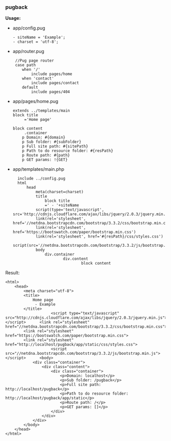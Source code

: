 ### pugback

**Usage:** 
 
  - app/config.pug
 
		- siteName = 'Example';
		- charset = 'utf-8';
	 
  - app/router.pug
 
		 //Pug page router
		 case path
			when '/'
				include pages/home
			when 'contact'
				include pages/contact
			default
		 		include pages/404
		 
		 
  - app/pages/home.pug
	 
		extends ../templates/main
		block title
			 ='Home page'
		
		block content
			 .container
			p Domain: #{domain}
			p Sub folder: #{subFolder}
			p Full site path: #{sitePath}
			p Path to do resource folder: #{resPath}
			p Route path: #{path}
			p GET params: !{GET}
		
		
- app/templates/main.php 
	
		include ../config.pug
		html
			head
				meta(charset=charset)
				title
					block title
					=' - '+siteName
				script(type='text/javascript', src='http://cdnjs.cloudflare.com/ajax/libs/jquery/2.0.3/jquery.min.js')
				link(rel='stylesheet', href='//netdna.bootstrapcdn.com/bootstrap/3.3.2/css/bootstrap.min.css')
				link(rel='stylesheet', href='https://bootswatch.com/paper/bootstrap.min.css')
				link(rel='stylesheet', href='#{resPath}/css/styles.css')
				script(src='//netdna.bootstrapcdn.com/bootstrap/3.3.2/js/bootstrap.min.js')
				body
					div.container
							div.content
									block content
			
		
Result: 

	<html>
		<head>
			<meta charset="utf-8">
			<title>
				Home page 
				 - Example 
			</title>
						<script type="text/javascript" src="http://cdnjs.cloudflare.com/ajax/libs/jquery/2.0.3/jquery.min.js"></script>      <link rel="stylesheet" href="//netdna.bootstrapcdn.com/bootstrap/3.3.2/css/bootstrap.min.css">
			<link rel="stylesheet" href="https://bootswatch.com/paper/bootstrap.min.css">
			<link rel="stylesheet" href="http://localhost/pugback/app/static/css/styles.css">
						<script src="//netdna.bootstrapcdn.com/bootstrap/3.3.2/js/bootstrap.min.js"></script>      <body>
				<div class="container">
					<div class="content">
						<div class="container">
							<p>Domain: localhost</p>
							<p>Sub folder: /pugback</p>
							<p>Full site path: http://localhost/pugback</p>
							<p>Path to do resource folder: http://localhost/pugback/app/static</p>
							<p>Route path: /</p>
							<p>GET params: []</p>
						</div>
					</div>
				</div>
			</body>
		</head>
	</html>
	 
